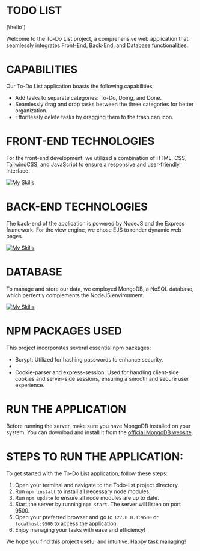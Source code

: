 # TODO LIST

 (\hello\`)

Welcome to the To-Do List project, a comprehensive web application that seamlessly integrates Front-End, Back-End, and Database functionalities.

# CAPABILITIES

Our To-Do List application boasts the following capabilities:

* Add tasks to separate categories: To-Do, Doing, and Done.
* Seamlessly drag and drop tasks between the three categories for better organization.
* Effortlessly delete tasks by dragging them to the trash can icon.

# FRONT-END TECHNOLOGIES

For the front-end development, we utilized a combination of HTML, CSS, TailwindCSS, and JavaScript to ensure a responsive and user-friendly interface.

[![My Skills](https://skillicons.dev/icons?i=html,css,tailwind,js)](https://skillicons.dev)

# BACK-END TECHNOLOGIES

The back-end of the application is powered by NodeJS and the Express framework. For the view engine, we chose EJS to render dynamic web pages.

[![My Skills](https://skillicons.dev/icons?i=nodejs,express,ejs)](https://skillicons.dev)

# DATABASE

To manage and store our data, we employed MongoDB, a NoSQL database, which perfectly complements the NodeJS environment.

[![My Skills](https://skillicons.dev/icons?i=mongodb)](https://skillicons.dev)

# NPM PACKAGES USED

This project incorporates several essential npm packages:

* Bcrypt: Utilized for hashing passwords to enhance security.
* 
* Cookie-parser and express-session: Used for handling client-side cookies and server-side sessions, ensuring a smooth and secure user experience.

# RUN THE APPLICATION

Before running the server, make sure you have MongoDB installed on your system. You can download and install it from the [official MongoDB website](https://www.mongodb.com/try/download/community).

# STEPS TO RUN THE APPLICATION:

To get started with the To-Do List application, follow these steps:

1. Open your terminal and navigate to the Todo-list project directory.
3. Run ```npm install``` to install all necessary node modules.
4. Run ```npm update``` to ensure all node modules are up to date.
5. Start the server by running ```npm start```. The server will listen on port 9500.
6. Open your preferred browser and go to ````127.0.0.1:9500```` or ```localhost:9500``` to access the application.
7. Enjoy managing your tasks with ease and efficiency!

We hope you find this project useful and intuitive. Happy task managing!
